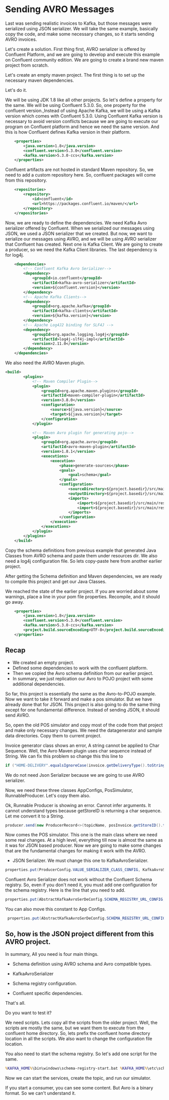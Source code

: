 # Sending AVRO Messages 

Last was sending realistic invoices to Kafka, but those messages were serialized using JSON serializer. We will take the same example, basically copy the code, and make some necessary changes, so it starts sending AVRO invoices.

Let's create a solution. First thing first, AVRO serializer is offered by Confluent Platform, and we are going to develop and execute this example on Confluent community edition. We are going to create a brand new maven project from scratch.

Let's create an empty maven project. The first thing is to set up the necessary maven dependencies.

Let's do it.

We will be using JDK 1.8 like all other projects. So let's define a property for the same. We will be using Confluent 5.3.0. So, one property for the confluent version.,Instead of using Apache Kafka, we will be using a Kafka version which comes with Confluent 5.3.0. Using Confluent Kafka version is necessary to avoid version conflicts because we are going to execute our program on Confluent platform and hence we need the same version. And this is how Confluent defines Kafka version in their platform.

```xml
    <properties>
        <java.version>1.8</java.version>
        <confluent.version>5.3.0</confluent.version>
        <kafka.version>5.3.0-ccs</kafka.version>
    </properties>
```

Confluent artifacts are not hosted in standard Maven repository. So, we need to add a custom repository here. So, confluent packages will come from this repository.

```xml
    <repositories>
        <repository>
            <id>confluent</id>
            <url>https://packages.confluent.io/maven/</url>
        </repository>
    </repositories>
```

Now, we are ready to define the dependencies. We need Kafka Avro serializer offered by Confluent. When we serialized our messages using JSON, we used a JSON serializer that we created. But now, we want to serialize our messages using AVRO, and we will be using AVRO serializer that Confluent has created. Next one is Kafka Client. We are going to create a producer, so we need the Kafka Client libraries. The last dependency is for log4j.

```xml
    <dependencies>
        <!-- Confluent Kafka Avro Serializer-->
        <dependency>
            <groupId>io.confluent</groupId>
            <artifactId>kafka-avro-serializer</artifactId>
            <version>${confluent.version}</version>
        </dependency>
        <!-- Apache Kafka Clients-->
        <dependency>
            <groupId>org.apache.kafka</groupId>
            <artifactId>kafka-clients</artifactId>
            <version>${kafka.version}</version>
        </dependency>
        <!-- Apache Log4J2 binding for SLF4J -->
        <dependency>
            <groupId>org.apache.logging.log4j</groupId>
            <artifactId>log4j-slf4j-impl</artifactId>
            <version>2.11.0</version>
        </dependency>
    </dependencies>
```
We also need the AVRO Maven plugin. 
```xml
<build>
        <plugins>
            <!-- Maven Compiler Plugin-->
            <plugin>
                <groupId>org.apache.maven.plugins</groupId>
                <artifactId>maven-compiler-plugin</artifactId>
                <version>3.8.0</version>
                <configuration>
                    <source>${java.version}</source>
                    <target>${java.version}</target>
                </configuration>
            </plugin>

            <!-- Maven Avro plugin for generating pojo-->
            <plugin>
                <groupId>org.apache.avro</groupId>
                <artifactId>avro-maven-plugin</artifactId>
                <version>1.8.1</version>
                <executions>
                    <execution>
                        <phase>generate-sources</phase>
                        <goals>
                            <goal>schema</goal>
                        </goals>
                        <configuration>
                            <sourceDirectory>${project.basedir}/src/main/resources/schema/</sourceDirectory>
                            <outputDirectory>${project.basedir}/src/main/java/</outputDirectory>
                            <imports>
                                <import>${project.basedir}/src/main/resources/schema/LineItem.avsc</import>
                                <import>${project.basedir}/src/main/resources/schema/DeliveryAddress.avsc</import>
                            </imports>
                        </configuration>
                    </execution>
                </executions>
            </plugin>
        </plugins>
    </build>
```
Copy the schema definitions from previous example that generated Java Classes from AVRO schema and paste them under resources dir. We also need a log4j configuration file. So lets copy-paste here from another earlier project.

After getting the Schema definition and Maven dependencies, we are ready to compile this project and get our Java Classes.

We reached the state of the earlier project. If you are worried about some warnings, place a line in your pom file properties. Recompile, and it should go away.

```xml
    <properties>
        <java.version>1.8</java.version>
        <confluent.version>5.3.0</confluent.version>
        <kafka.version>5.3.0-ccs</kafka.version>
        <project.build.sourceEncoding>UTF-8</project.build.sourceEncoding>
    </properties>
```

## Recap

- We created an empty project.
- Defined some dependencies to work with the confluent platform.
- Then we copied the Avro schema definition from our earlier project.
- In summary, we just replication our Avro to POJO project with some additional dependencies.

So far, this project is essentially the same as the Avro-to-POJO example. Now we want to take it forward and make a pos simulator. But we have already done that for JSON. This project is also going to do the same thing except for one fundamental difference. Instead of sending JSON, it should send AVRO.

So, open the old POS simulator and copy most of the code from that project and make only necessary changes. We need the datagenerator and sample data directories. Copy them to current project.  

Invoice generator class shows an error, A string cannot be applied to Char Sequence. Well, the Avro Maven plugin uses char sequence instead of String. We can fix this problem so change this this line to
```java
if ("HOME-DELIVERY".equalsIgnoreCase(invoice.getDeliveryType().toString())) {
```

We do not need  Json Serializer because we are going to use AVRO serializer.

Now, we need these three classes AppConfigs, PosSimulator, RunnableProducer. Let's  copy them also.

Ok, Runnable Producer is showing an error. Cannot infer arguments. It cannot understand types because getStoreID is returning a char sequence. Let me convert it to a String.
```java
producer.send(new ProducerRecord<>(topicName, posInvoice.getStoreID().toString(), posInvoice));
```


Now comes the POS simulator. This one is the main class where we need some real changes. At a high level, everything till now is almost the same as it was for JSON based producer. Now we are going to make some changes that are the fundamental changes for making it work with the AVRO.

- JSON Serializer. We must change this one to KafkaAvroSerializer.
```java
properties.put(ProducerConfig.VALUE_SERIALIZER_CLASS_CONFIG, KafkaAvroSerializer.class);
```

Confluent Avro Serializer does not work without the Confluent Schema registry. So, even if you don't need it, you must add one configuration for the schema registry. Here is the line that you need to add.

```java
properties.put(AbstractKafkaAvroSerDeConfig.SCHEMA_REGISTRY_URL_CONFIG, "http://localhost:8081");
```
You can also move this constant to App Configs.
```java
 properties.put(AbstractKafkaAvroSerDeConfig.SCHEMA_REGISTRY_URL_CONFIG, AppConfigs.schemaRegistryServers);
```

##  So, how is the JSON project different from this AVRO project.

In summary, All you need is four main things.

- Schema definition using AVRO schema and Avro compatible types.

- KafkaAvroSerializer

- Schema registry configuration.

- Confluent specific dependencies.

That's all.

Do you want to test it?

We need scripts. Lets copy all the scripts from the older project. Well, the scripts are mostly the same, but we want them to execute from the confluent home directory. So, lets prefix the confluent home directory location in all the scripts. We also want to change the configuration file location. 

You also need to start the schema registry. So let's add one script for the same.
```cmd
%KAFKA_HOME%\bin\windows\schema-registry-start.bat %KAFKA_HOME%\etc\schema-registry\schema-registry.properties
```

Now we can start the services, create the topic, and run our simulator.

If you start a consumer, you can see some content. But Avro is a binary format. So we can't understand it.
